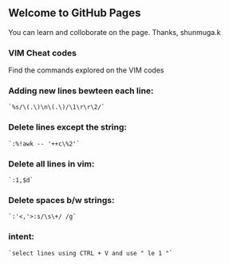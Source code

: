 ## Welcome to GitHub Pages
You can learn and colloborate on the page.
Thanks,
shunmuga.k

### VIM Cheat codes

Find the commands explored on the VIM codes

### Adding new lines bewteen each line:

```
`%s/\(.\)\n\(.\)/\1\r\r\2/`
```

### Delete lines except the string:

```
`:%!awk -- '++c\%2'`
```


### Delete all lines in vim:

```
`:1,$d`
```

### Delete spaces b/w strings:

```
`:'<,'>:s/\s\+/ /g`
```

### intent:

```
`select lines using CTRL + V and use " le 1 "`
```
